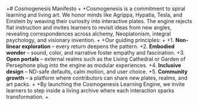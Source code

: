 +# Cosmogenesis Manifesto
+
+Cosmogenesis is a commitment to spiral learning and living art. We honor minds like Agrippa, Hypatia, Tesla, and Einstein by weaving their curiosity into interactive plates. The engine rejects flat instruction and invites learners to revisit ideas from new angles, revealing correspondences across alchemy, Neoplatonism, integral psychology, and visionary invention.
+
+Our guiding principles:
+
+1. **Non-linear exploration** – every return deepens the pattern.
+2. **Embodied wonder** – sound, color, and narrative foster empathy and fascination.
+3. **Open portals** – external realms such as the Living Cathedral or Garden of Persephone plug into the engine as modular experiences.
+4. **Inclusive design** – ND-safe defaults, calm motion, and user choice.
+5. **Community growth** – a platform where contributors can share new plates, realms, and art packs.
+
+By launching the Cosmogenesis Learning Engine, we invite learners to step inside a living archive where each interaction sparks transformation.
+
 
